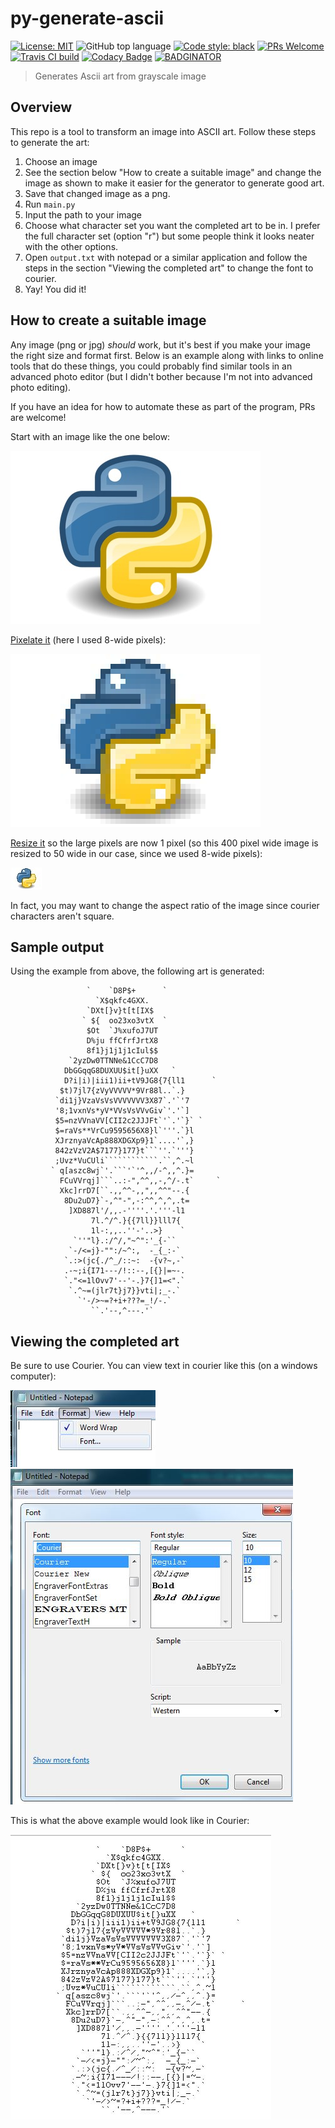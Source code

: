# py-generate-ascii

[![License: MIT](https://img.shields.io/badge/License-MIT-blue.svg)](https://opensource.org/licenses/MIT) ![GitHub top language](https://img.shields.io/github/languages/top/extremepayne/HighScor.svg) [![Code style: black](https://img.shields.io/badge/code%20style-black-000000.svg)](https://github.com/ambv/black) [![PRs Welcome](https://img.shields.io/badge/PRs-welcome-brightgreen.svg)](http://makeapullrequest.com) [![Travis CI build](https://travis-ci.org/extremepayne/py-generate-ascii.svg?branch=master)](https://travis-ci.org/extremepayne/py-generate-ascii) [![Codacy Badge](https://api.codacy.com/project/badge/Grade/4ed98ec026b84de88b85bfcc99e19449)](https://www.codacy.com/app/extremepayne/py-generate-ascii?utm_source=github.com&amp;utm_medium=referral&amp;utm_content=extremepayne/py-generate-ascii&amp;utm_campaign=Badge_Grade) [![BADGINATOR](https://badginator.herokuapp.com/extremepayne/py-generate-ascii.svg)](https://github.com/defunctzombie/badginator)

> Generates Ascii art from grayscale image

## Overview
This repo is a tool to transform an image into ASCII art. Follow these steps to generate the art:
1. Choose an image
2. See the section below "How to create a suitable image" and change the image as shown to make it easier for the generator to generate good art.
3. Save that changed image as a png.
4. Run `main.py`
5. Input the path to your image
6. Choose what character set you want the completed art to be in. I prefer the full character set (option "r") but some people think it looks neater with the other options.
7. Open `output.txt` with notepad or a similar application and follow the steps in the section "Viewing the completed art" to change the font to courier.
8. Yay! You did it!

## How to create a suitable image
Any image (png or jpg) *should* work, but it's best if you make your image the right size and format first. Below is an example along with links to online tools that do these things, you could probably find similar tools in an advanced photo editor (but I didn't bother because I'm not into advanced photo editing).

If you have an idea for how to automate these as part of the program, PRs are welcome!

Start with an image like the one below:

![full color image](images/python.jpg)

[Pixelate it](https://onlinejpgtools.com/pixelate-jpg) (here I used 8-wide pixels):

![Pixelated image](images/python-pix.jpg)

[Resize it](https://onlinejpgtools.com/resize-jpg) so the large pixels are now 1 pixel (so this 400 pixel wide image is resized to 50 wide in our case, since we used 8-wide pixels):

![Small pixelated image](images/python-pix-small.jpg)

In fact, you may want to change the aspect ratio of the image since courier characters aren't square.

## Sample output
Using the example from above, the following art is generated:
```text                                             
                 `    `D8P$+      `               
                   `X$qkfc4GXX.                   
                 `DXt[}v}t[t[IX$                  
                ` ${  oo23xo3vtX  `               
                 $Ot  `J%xufoJ7UT                 
                 D%ju ffCfrfJrtX8                 
                 8f1}j1j1j1cIul$$                 
             `2yzDw0TTNNe&1CcC7D8                 
            DbGGqqG8DUXUU$it[}uXX   `             
            D?i|i)|iii1)ii+tV9JG8{7{ll1      `    
           $t)7jl7{zVyVVVVV*9Vr88l..`.}           
          `di1j}VzaVsVsVVVVVVV3X87`.'`'7          
          '8;1vxnVs*yV*VVsVsVVvGiv`'.'`]          
          $5=nzVVnaVV[CII2c2JJJFt`'`.'`}` `       
          $=raVs**VrCu9595656X8}l`'''.`}l         
          XJrznyaVcAp888XDGXp9}1`....'`,}         
          842zVzV2A$7177}177}t```''.`'''}         
          ;Uvz*VuCUli````````````.``,^.~l         
         ` q[aszc8wj`'.```'`'^,,/-^,,^.}=         
           FCuVVrqj]```..:-",^^,,-,^/-.t`     `   
           Xkc]rrD7[``.,,^^-,,",,^^"--.{          
            8Du2uD7}`-,^"-",-:^^,^,^,.t=          
             ]XD887l'/,,.-''''.'.'''-l1           
                  7l.^/^.}{{7ll}}lll7{            
                  1l-:,,..''-'..>}    `           
              `''"l}.:/^/,"~^":'_{-``             
             `-/<=j}-"":/~^:,  -_{_:-`            
            `.:>(jc{./^_/::~:  -{v?~,-`           
            .-~;i{I71---/!::--,[{}|=~-.           
            `."<=1lOvv7'--'-.}7{]1=<".`           
             `.^~=(jlr7t}j7}}vti|;_-.`            
               `'-/>~=?+i+???=_!/-.`              
                  ``.'--,^---.'`                  

```

## Viewing the completed art
Be sure to use Courier. You can view text in courier like this (on a windows computer):

![Win7 Notepad Format->font](images/Notepad1.JPG)
![Win7 Notepad change font to Courier](images/Notepad2.JPG)

This is what the above example would look like in Courier:

![Output in courier](images/final-product.JPG)
